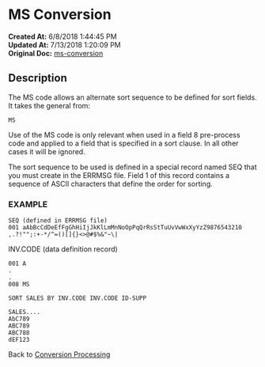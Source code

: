 # MS Conversion

**Created At:** 6/8/2018 1:44:45 PM  
**Updated At:** 7/13/2018 1:20:09 PM  
**Original Doc:** [ms-conversion](https://docs.jbase.com/46351-conversion-processing/ms-conversion)  


## Description 

The MS code allows an alternate sort sequence to be defined for sort fields. It takes the general from:

```
MS
```

Use of the MS code is only relevant when used in a field 8 pre-process code and applied to a field that is specified in a sort clause. In all other cases it will be ignored.

The sort sequence to be used is defined in a special record named SEQ that you must create in the ERRMSG file. Field 1 of this record contains a sequence of ASCII characters that define the order for sorting.

### EXAMPLE

```
SEQ (defined in ERRMSG file)
001 aAbBcCdDeEfFgGhHiIjJkKlLmMnNoOpPqQrRsStTuUvVwWxXyYzZ9876543210 ,.?!"";:+-*/^=()[]{}<>@#$%&"~\|
```

INV.CODE (data definition record)

```
001 A
.
.
008 MS
```

```
SORT SALES BY INV.CODE INV.CODE ID-SUPP
```

```
SALES....
AbC789
ABC789
ABC788
dEF123
```

Back to [Conversion Processing](321577-conversion-processing)
